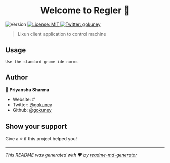 <h1 align="center">Welcome to Regler 👋</h1>
<p>
  <img alt="Version" src="https://img.shields.io/badge/version-1.0.0-blue.svg?cacheSeconds=2592000" />
  <a href="#" target="_blank">
    <img alt="License: MIT" src="https://img.shields.io/badge/License-MIT-yellow.svg" />
  </a>
  <a href="https://twitter.com/gokuney" target="_blank">
    <img alt="Twitter: gokuney" src="https://img.shields.io/twitter/follow/gokuney.svg?style=social" />
  </a>
</p>

> Lixun client application to control machine

## Usage

```sh
Use the standard gnome ide norms
```

## Author

👤 **Priyanshu Sharma**

* Website: #
* Twitter: [@gokuney](https://twitter.com/gokuney)
* Github: [@gokuney](https://github.com/gokuney)

## Show your support

Give a ⭐️ if this project helped you!

***
_This README was generated with ❤️ by [readme-md-generator](https://github.com/kefranabg/readme-md-generator)_